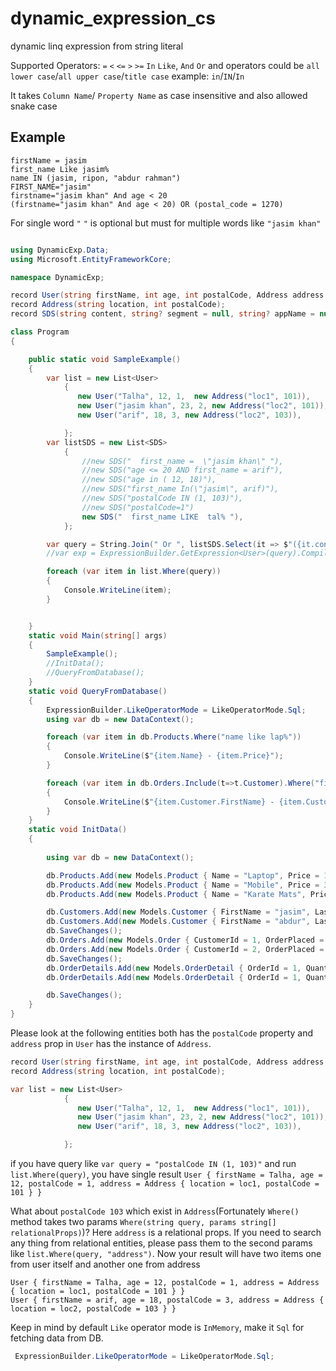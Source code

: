 # dynamic_expression_cs
dynamic linq expression from string literal

Supported Operators: `=` `<` `<=` `>` `>=` `In` `Like`, `And` `Or` and operators could be `all lower case`/`all upper case`/`title case` example: `in`/`IN`/`In`



It takes `Column Name`/ `Property Name` as case insensitive and also allowed snake case

## Example
```
firstName = jasim
first_name Like jasim%
name IN (jasim, ripon, "abdur rahman")
FIRST_NAME="jasim"
firstname="jasim khan" And age < 20
(firstname="jasim khan" And age < 20) OR (postal_code = 1270)

```
For single word `"` `"` is optional but must for multiple words like `"jasim khan"`

```c#

using DynamicExp.Data;
using Microsoft.EntityFrameworkCore;

namespace DynamicExp;

record User(string firstName, int age, int postalCode, Address address );
record Address(string location, int postalCode);
record SDS(string content, string? segment = null, string? appName = null);

class Program
{

    public static void SampleExample()
    {
        var list = new List<User>
            {
               new User("Talha", 12, 1,  new Address("loc1", 101)),
               new User("jasim khan", 23, 2, new Address("loc2", 101)),
               new User("arif", 18, 3, new Address("loc2", 103)),

            };
        var listSDS = new List<SDS>
            {
                //new SDS("  first_name =  \"jasim khan\" "),
                //new SDS("age <= 20 AND first_name = arif"),
                //new SDS("age in ( 12, 18)"),
                //new SDS("first_name In(\"jasim\", arif)"),
                //new SDS("postalCode IN (1, 103)"),
                //new SDS("postalCode=1")
                new SDS("  first_name LIKE  tal% "),
            };

        var query = String.Join(" Or ", listSDS.Select(it => $"({it.content})"));
        //var exp = ExpressionBuilder.GetExpression<User>(query).Compile();

        foreach (var item in list.Where(query))
        {
            Console.WriteLine(item);
        }


    }
    static void Main(string[] args)
    {
        SampleExample();
        //InitData();
        //QueryFromDatabase();
    }
    static void QueryFromDatabase()
    {
        ExpressionBuilder.LikeOperatorMode = LikeOperatorMode.Sql;
        using var db = new DataContext();

        foreach (var item in db.Products.Where("name like lap%"))
        {
            Console.WriteLine($"{item.Name} - {item.Price}");
        }

        foreach (var item in db.Orders.Include(t=>t.Customer).Where("first_name=abdur", "Customer"))
        {
            Console.WriteLine($"{item.Customer.FirstName} - {item.Customer.LastName}");
        }
    }
    static void InitData()
    {
   
        using var db = new DataContext();

        db.Products.Add(new Models.Product { Name = "Laptop", Price = 12 });
        db.Products.Add(new Models.Product { Name = "Mobile", Price = 32 });
        db.Products.Add(new Models.Product { Name = "Karate Mats", Price = 19 });

        db.Customers.Add(new Models.Customer { FirstName = "jasim", LastName = "khan", Address = "Tangail", Phone = "" });
        db.Customers.Add(new Models.Customer { FirstName = "abdur", LastName = "rahman", Address = "Dhaka", Phone = "" });
        db.SaveChanges();
        db.Orders.Add(new Models.Order { CustomerId = 1, OrderPlaced = DateTime.Now, OrderedFulfill = DateTime.Now });
        db.Orders.Add(new Models.Order { CustomerId = 2, OrderPlaced = DateTime.Now, OrderedFulfill = DateTime.Now });
        db.SaveChanges();
        db.OrderDetails.Add(new Models.OrderDetail { OrderId = 1, Quantity = 2, ProductId = 2 });
        db.OrderDetails.Add(new Models.OrderDetail { OrderId = 1, Quantity = 3, ProductId = 3 });

        db.SaveChanges();
    }
}

```

Please look at the following  entities both has the  `postalCode` property and `address` prop in `User` has the instance of `Address`.
```c#
record User(string firstName, int age, int postalCode, Address address );
record Address(string location, int postalCode);
```
```c#
var list = new List<User>
            {
               new User("Talha", 12, 1,  new Address("loc1", 101)),
               new User("jasim khan", 23, 2, new Address("loc2", 101)),
               new User("arif", 18, 3, new Address("loc2", 103)),

            };
```
if you have query like `var query = "postalCode IN (1, 103)"` and run `list.Where(query)`, you have single result `User { firstName = Talha, age = 12, postalCode = 1, address = Address { location = loc1, postalCode = 101 } }`

What about `postalCode 103` which exist in `Address`(Fortunately `Where()` method takes two params `Where(string query, params string[] relationalProps)`)? Here `address` is a relational props. If you need to search any thing from relational entities, please pass them to the second params like `list.Where(query, "address")`. Now your result will have two items one from user itself and another one from address
```
User { firstName = Talha, age = 12, postalCode = 1, address = Address { location = loc1, postalCode = 101 } }
User { firstName = arif, age = 18, postalCode = 3, address = Address { location = loc2, postalCode = 103 } }
```
Keep in mind by default `Like` operator mode is `InMemory`, make it `Sql` for fetching data from DB.
```c#
 ExpressionBuilder.LikeOperatorMode = LikeOperatorMode.Sql;
```